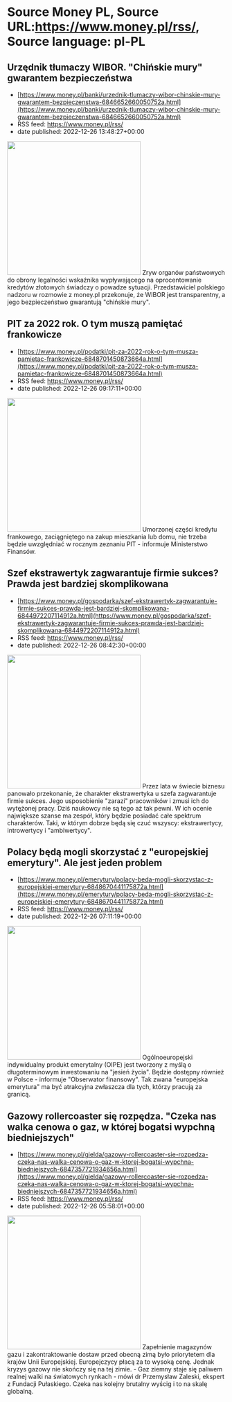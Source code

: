 # Source Money PL, Source URL:https://www.money.pl/rss/, Source language: pl-PL

## Urzędnik tłumaczy WIBOR. "Chińskie mury" gwarantem bezpieczeństwa
 - [https://www.money.pl/banki/urzednik-tlumaczy-wibor-chinskie-mury-gwarantem-bezpieczenstwa-6846652660050752a.html](https://www.money.pl/banki/urzednik-tlumaczy-wibor-chinskie-mury-gwarantem-bezpieczenstwa-6846652660050752a.html)
 - RSS feed: https://www.money.pl/rss/
 - date published: 2022-12-26 13:48:27+00:00

<img src="https://i.wpimg.pl/308x/filerepo.grupawp.pl/api/v1/display/embed/d3a3767c-65f8-426b-b21e-3dcda8f05385" width="308" /> Zryw organów państwowych do obrony legalności wskaźnika wypływającego na oprocentowanie kredytów złotowych świadczy o powadze sytuacji. Przedstawiciel polskiego nadzoru w rozmowie z money.pl przekonuje, że WIBOR jest transparentny, a jego bezpieczeństwo gwarantują "chińskie mury".

## PIT za 2022 rok. O tym muszą pamiętać frankowicze
 - [https://www.money.pl/podatki/pit-za-2022-rok-o-tym-musza-pamietac-frankowicze-6848701450873664a.html](https://www.money.pl/podatki/pit-za-2022-rok-o-tym-musza-pamietac-frankowicze-6848701450873664a.html)
 - RSS feed: https://www.money.pl/rss/
 - date published: 2022-12-26 09:17:11+00:00

<img src="https://i.wpimg.pl/308x/filerepo.grupawp.pl/api/v1/display/embed/96632f19-706d-45cc-a2fe-8d4ef8cbdcd9" width="308" /> Umorzonej części kredytu frankowego, zaciągniętego na zakup mieszkania lub domu, nie trzeba będzie uwzględniać w rocznym zeznaniu PIT - informuje Ministerstwo Finansów.

## Szef ekstrawertyk zagwarantuje firmie sukces? Prawda jest bardziej skomplikowana
 - [https://www.money.pl/gospodarka/szef-ekstrawertyk-zagwarantuje-firmie-sukces-prawda-jest-bardziej-skomplikowana-6844972207114912a.html](https://www.money.pl/gospodarka/szef-ekstrawertyk-zagwarantuje-firmie-sukces-prawda-jest-bardziej-skomplikowana-6844972207114912a.html)
 - RSS feed: https://www.money.pl/rss/
 - date published: 2022-12-26 08:42:30+00:00

<img src="https://i.wpimg.pl/308x/filerepo.grupawp.pl/api/v1/display/embed/c3e49afb-fe11-42a7-b7c9-3ec222540a11" width="308" /> Przez lata w świecie biznesu panowało przekonanie, że charakter ekstrawertyka u szefa zagwarantuje firmie sukces. Jego usposobienie "zarazi" pracowników i zmusi ich do wytężonej pracy. Dziś naukowcy nie są tego aż tak pewni. W ich ocenie największe szanse ma zespół, który będzie posiadać całe spektrum charakterów. Taki, w którym dobrze będą się czuć wszyscy: ekstrawertycy, introwertycy i "ambiwertycy".

## Polacy będą mogli skorzystać z "europejskiej emerytury". Ale jest jeden problem
 - [https://www.money.pl/emerytury/polacy-beda-mogli-skorzystac-z-europejskiej-emerytury-6848670441175872a.html](https://www.money.pl/emerytury/polacy-beda-mogli-skorzystac-z-europejskiej-emerytury-6848670441175872a.html)
 - RSS feed: https://www.money.pl/rss/
 - date published: 2022-12-26 07:11:19+00:00

<img src="https://i.wpimg.pl/308x/filerepo.grupawp.pl/api/v1/display/embed/cfc1d881-e2ca-4a35-87c8-a12261f6539e" width="308" /> Ogólnoeuropejski indywidualny produkt emerytalny (OIPE) jest tworzony z myślą o długoterminowym inwestowaniu na "jesień życia". Będzie dostępny również w Polsce - informuje "Obserwator finansowy". Tak zwana "europejska emerytura" ma być atrakcyjna zwłaszcza dla tych, którzy pracują za granicą.

## Gazowy rollercoaster się rozpędza. "Czeka nas walka cenowa o gaz, w której bogatsi wypchną biedniejszych"
 - [https://www.money.pl/gielda/gazowy-rollercoaster-sie-rozpedza-czeka-nas-walka-cenowa-o-gaz-w-ktorej-bogatsi-wypchna-biedniejszych-6847357721934656a.html](https://www.money.pl/gielda/gazowy-rollercoaster-sie-rozpedza-czeka-nas-walka-cenowa-o-gaz-w-ktorej-bogatsi-wypchna-biedniejszych-6847357721934656a.html)
 - RSS feed: https://www.money.pl/rss/
 - date published: 2022-12-26 05:58:01+00:00

<img src="https://i.wpimg.pl/308x/filerepo.grupawp.pl/api/v1/display/embed/9e2fec48-8a6e-4a50-b258-e15eeb0c5019" width="308" /> Zapełnienie magazynów gazu i zakontraktowanie dostaw przed obecną zimą było priorytetem dla krajów Unii Europejskiej. Europejczycy płacą za to wysoką cenę. Jednak kryzys gazowy nie skończy się na tej zimie. - Gaz ziemny staje się paliwem realnej walki na światowych rynkach - mówi dr Przemysław Zaleski, ekspert z Fundacji Pułaskiego. Czeka nas kolejny brutalny wyścig i to na skalę globalną.
